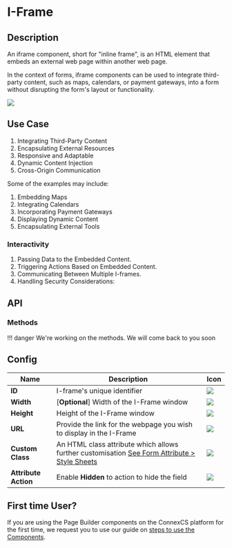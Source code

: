 # I-Frame

## Description

An iframe component, short for "inline frame", is an HTML element that embeds an external web page within another web page.

In the context of forms, iframe components can be used to integrate third-party content, such as maps, calendars, or payment gateways, into a form without disrupting the form's layout or functionality.

<img src= "/apps/components/img/iframe.png">

## Use Case

1. Integrating Third-Party Content
2. Encapsulating External Resources
3. Responsive and Adaptable
4. Dynamic Content Injection
5. Cross-Origin Communication

Some of the examples may include:

1. Embedding Maps
2. Integrating Calendars
3. Incorporating Payment Gateways
4. Displaying Dynamic Content
5. Encapsulating External Tools

### Interactivity

1. Passing Data to the Embedded Content.
2. Triggering Actions Based on Embedded Content.
3. Communicating Between Multiple I-frames.
4. Handling Security Considerations:

## API

### Methods

!!! danger
    We're working on the methods. We will come back to you soon

## Config

| **Name**|**Description**|**Icon**|
|---------|---------------|--------|
|**ID**| I-frame's unique identifier|<img src= "/apps/components/img/input_id.png">|
|**Width**| [**Optional**] Width of the I-Frame window|<img src= "/apps/components/img/input_width.png">|
|**Height**|Height of the I-Frame window|<img src= "/apps/components/img/iframe_height.png">|
|**URL**|Provide the link for the webpage you wish to display in the I-Frame|<img src= "/apps/components/img/iframe_url.png">|
|**Custom Class**| An HTML class attribute which allows further customisation [See Form Attribute > Style Sheets](https://bani-appsection--connexcs-docs.netlify.app/apps/page-builder/#form-attribute)|<img src= "/apps/components/img/input_customclass.png">|
|**Attribute Action**|Enable **Hidden** to action to hide the field|<img src= "/apps/components/img/alert_arrtibuteaction.png">|

## First time User?

If you are using the Page Builder components on the ConnexCS platform for the first time, we request you to use our guide on <a href="https://bani-appsection--connexcs-docs.netlify.app/apps/page-builder/#steps-to-use-components-in-the-page-builder" target="_blank">steps to use the Components</a>.